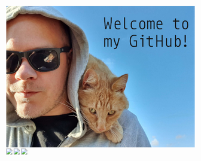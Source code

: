 [![Header](/.imgs/header.jpg "Header")](https://davidsatimewallin.com/)
![](https://img.shields.io/badge/V-programmer-536B8A?style=for-the-badge)
![](https://img.shields.io/badge/Go-programmer-00ACD7?style=for-the-badge)
![](https://img.shields.io/badge/PHP-programmer-8892BF?style=for-the-badge)
